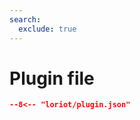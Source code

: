 ```yaml
---
search:
  exclude: true
---
```


# Plugin file

```` json title="Plugin configuration file"
--8<-- "loriot/plugin.json"
````
